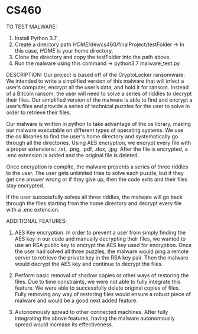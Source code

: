 # CS460

TO TEST MALWARE:

1. Install Python 3.7
2. Create a directory path $HOME$/dev/cs460/finalProject/testFolder  -> In this case, $HOME$ is your home directory. 
3. Clone the directory and copy the testFolder into the path above. 
4. Run the malware using this command -> python3.7 malware_test.py

DESCRIPTION:
Our project is based off of the CryptoLocker ransomware. We intended to write a simplified version of this malware that will infect a user’s computer, encrypt all the user’s data, and hold it for ransom. Instead of a Bitcoin ransom, the user will need to solve a series of riddles to decrypt their files. 
Our simplified version of the malware is able to find and encrypt a user’s files and provide a series of technical puzzles for the user to solve in order to retrieve their files.

Our malware is written in python to take advantage of the os library, making our malware executable on different types of operating systems. We use the os libraries to find the user's home directory and systematically go through all the directories. Using AES encryption, we encrypt every file with a proper extensions: .txt, .png, .pdf, .dox, .jpg. After the file is encrypted, a .enc extension is added and the original file is deleted. 

Once encryption is complte, the malware presents a series of three riddles to the user. The user gets unlimited tries to solve each puzzle, but if they get one answer wrong or if they give up, then the code exits and their files stay encrypted. 

If the user successfully solves all three riddles, the malware will go back through the files starting from the home directory and decrypt every file with a .enc extension. 

ADDITIONAL FEATURES:

1. AES Key encryption. In order to prevent a user from simply finding the AES key in our code and manually decrypting their files, we wanted to use an RSA public key to encrypt the AES key used for encryption. Once the user had solved all three puzzles, the malware would ping a remote server to retrieve the private key in the RSA key pair. Then the malware would decrypt the AES key and continue to decrypt the files. 

2. Perform basic removal of shadow copies or other ways of restoring the files. Due to time constraints, we were not able to fully integrate this feature. We were able to successfully delete original copies of files. Fully removing any way of restoring files would ensure a robust piece of malware and would be a good next added feature. 

3. Autonomously spread to other connected machines. After fully integrating the above features, having the malware autonomously spread would increase its effectiveness. 